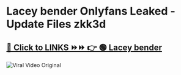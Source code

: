 
 # Lacey bender Onlyfans Leaked - Update Files zkk3d

## <h2><a href="https://clipsfans.com/Lacey_bender&ref=git">🔗 Click to LINKS ⏩⏩ 👉 🟢 Lacey bender </a></h2>

<a href="https://clipsfans.com/Lacey_bender&ref=git" rel="nofollow" data-target="animated-image.originalLink"><img src="https://i.ibb.co.com/xMMVF88/686577567.gif" alt="Viral Video Original" style="max-width: 100%; display: inline-block;" data-target="animated-image.originalImage"></a>

